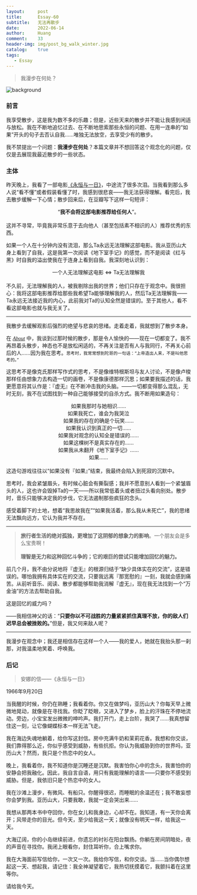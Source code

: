 ```yaml
---
layout:     post
title:      Essay-60
subtitle:   无法再散步
date:       2022-06-14
author:     Huang
comment:    33
header-img: img/post_bg_walk_winter.jpg
catalog:    true
tags:
   - Essay
---
```


> 我漫步在何处？

![background](https://huang-feiyu.github.io/img/post_bg_walk_winter.jpg)

### 前言

我享受散步，这是我为数不多的乐趣；但是，近些天来的散步并不能让我感到闲适与放松。我在不断地追忆过去、在不断地思索那些永恒的问题、在用一连串的“如果”开头的句子去否认自我……唯独无法放空，去享受少有的散步。

我不禁提出一个问题：**我漫步在何处**？本篇文章并不想回答这个观念化的问题，仅仅是去展现我最近散步的一些状态。

### 主体

昨天晚上，我看了一部电影[《永恒与一日》](https://movie.douban.com/subject/1293455/)，中途流了很多次泪。当我看到那么多人说“看不懂”或者假装看懂了时，我感到很悲哀——我无法获得理解。看完后，我去散步缓解一下心情；散步回来后，在豆瓣写下这样一句短评：<center>“<strong>我不会将这部电影推荐给任何人</strong>”。</center><br/>这并不寻常，毕竟我非常乐意于去向他人（甚至包括素不相识的人）推荐优秀的东西。

如果一个人在十分钟内没有流泪，那么Ta永远无法理解这部电影。我从亚历山大身上看到了自我，这是我第一次阅读《地下室手记》的感觉，而不是阅读《红与黑》时自我的溢出使我在于连身上看到自我。我深刻地认识到：<center>一个人无法理解这电影 ⇔ Ta无法理解我</center><br/>不久前，无法理解我的人，被我剔除出我的世界；他们只存在于观念中。我很担心：我将这部电影推荐给那些我希望Ta能够理解我的人，然后Ta无法理解我——Ta永远无法接近我的内心，此前我对Ta的认知全然是错误的。至于其他人，看不看这部电影也就与我无关了。

---

我散步去缓解观影后强烈的绝望与悲哀的思绪。走着走着，我就想到了散步本身。

在 <i><font face="verdana"><a href="https://xn--29s704loyd.com/about/">About</a></font></i> 中，我谈到过那时候的散步，那是令人愉快的——现在一切都变了。我不再昂着头散步，神态也不是放松闲适的，不再关注是否有人与我同行，不再关心前后的人……因为我在思考。<small>思考时，我常常想到陀哥的一句话：“上帝造出人来，不是叫他思考的。”</small>

这思考不是像克氏那样写作式的思考，不是像维特根斯坦与友人讨论，不是像卢梭那样任由想象力去构造一切的画卷，不是像康德那样沉思；如果要我描述的话，我更愿意将其认作是：『虚无』在不断冲击我的头脑。——一切都变得那么混乱，无时无刻，我不在试图找到一种自己能够接受的自杀方式。我不断用如果造句：<center>如果我那时与她相识……</center><center>如果我死亡，谁会为我哭泣</center><center>如果我的存在的确是个玩笑……</center><center>如果我认识到真正的一切……</center><center>如果我对观念的认知全是错误的……</center><center>如果这棵树不是真实存在的……</center><center>如果我从未翻开《地下室手记》……</center><center>如果……</center><br/>这造句游戏往往以“如果没有『如果』”结束，我最终会陷入到死寂的沉默中。

思考时，我会紧皱眉头，有时候心脏会有撕裂感；我并不愿意别人看到一个紧皱眉头的人，这也许会毁掉Ta的一天——所以我常低着头或者扭过头看向别处。散步时，音乐只能够决定我的步伐，它无法遏制那些疯狂的念头。

感受着脚下的土地，想着“我思故我在”“如果我活着，那么我从未死亡”，我的思绪无法飘向远方，它认为我并不存在。

---

> **旅行者生活的绝对孤独，更增加了这阴郁的想象力的影响**。一个朋友会是多么宝贵啊！<br/><br/>**理智是无力和这种回忆斗争的；它的艰巨的尝试只能增加回忆的魅力。**

前几个月，我不由分说地将『虚无』的根源归结于“缺少具体实在的交流”，这是错误的。哪怕我拥有具体实在的交流，只要我远离『那宽慰的』一刻，我就会感到痛苦。从前听音乐、阅读、散步都能够帮助我消解『虚无』，现在我无法找到一个“万金油”的方法去帮助自我。

这是回忆的威力吗？

——我相信神父的话：“**只要你以不可战胜的力量紧紧抓住真理不放，你的敌人们迟早总会被挫败的。**”但是，我又何来敌人呢？

---

我漫步在观念中；我还是相信存在这样一个人——我的爱人，她就在我抬头那一刹那，对我温柔地笑着、呼唤我。

### 后记

> 安娜的信——《永恒与一日》

1966年9月20日

当我醒的时候，你仍在熟睡；我看着你。你又在做梦吗，亚历山大？你每天早上微微地晃动，就像是在寻找我。你眨了眨眼，又进入了梦乡，脸上的汗珠在不停地流动。旁边，小宝宝发出微微的呻吟声。我打开门，走上台阶，我哭了……我真想留住这一刻，让它像蝴蝶标本一样无法飞走。

我在海边失魂地躺着，给你写这封信。房中充满牛奶和茉莉花香。我想和你交谈，我们靠得那么近，你似乎感受到威胁，有些抗拒。你认为我威胁到你的世界吗，亚历山大？然而，我只是个热恋中的女人。

晚上，我看着你，我不知道你是沉睡还是沉默。我害怕你心中的念头，我害怕你的安静会把我融化。因此，我自言自语，用只有我能理解的语言——只要你不感受到威胁。但是，我依旧只是个热恋中的女人。

我在沙滩上漫步，有微风、有船只。你醒得很迟，而睡眠的余温还在；我不敢妄想你会梦到我。亚历山大，只要我敢，我就一定会哭出来……

我想从那两本书中夺回你，你在女儿和我身边，心却不在。我知道，有一天你会离开；风带走你的目光。但今天，至少给我这一天；就像没有明天一样，给我这一天。

大海辽阔，你的小岛继续前进，你遗忘的衬衫在阳台飘扬。你躺在房间阴暗处，夜的声音在寻找你。我闭上眼看你，封住耳听你，合上嘴求你。

我在大海面前写信给你，一次又一次。我给你写信，和你交谈。当……当你偶尔想起这一天、想起我，请记住：我全神凝望着它，我热切抚摸着它，我颤抖着在这里等你。

请给我今天。
